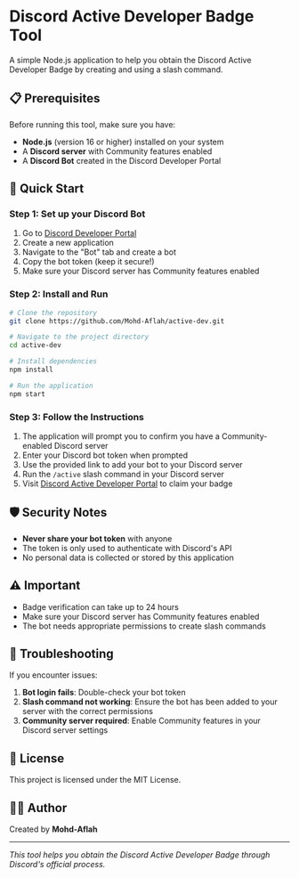 # Discord Active Developer Badge Tool

A simple Node.js application to help you obtain the Discord Active Developer Badge by creating and using a slash command.

## 📋 Prerequisites

Before running this tool, make sure you have:

- **Node.js** (version 16 or higher) installed on your system
- A **Discord server** with Community features enabled
- A **Discord Bot** created in the Discord Developer Portal

## 🚀 Quick Start

### Step 1: Set up your Discord Bot

1. Go to [Discord Developer Portal](https://discord.com/developers/applications)
2. Create a new application
3. Navigate to the "Bot" tab and create a bot
4. Copy the bot token (keep it secure!)
5. Make sure your Discord server has Community features enabled

### Step 2: Install and Run

```bash
# Clone the repository
git clone https://github.com/Mohd-Aflah/active-dev.git

# Navigate to the project directory
cd active-dev

# Install dependencies
npm install

# Run the application
npm start
```

### Step 3: Follow the Instructions

1. The application will prompt you to confirm you have a Community-enabled Discord server
2. Enter your Discord bot token when prompted
3. Use the provided link to add your bot to your Discord server
4. Run the `/active` slash command in your Discord server
5. Visit [Discord Active Developer Portal](https://discord.com/developers/active-developer) to claim your badge

## 🛡️ Security Notes

- **Never share your bot token** with anyone
- The token is only used to authenticate with Discord's API
- No personal data is collected or stored by this application

## ⚠️ Important

- Badge verification can take up to 24 hours
- Make sure your Discord server has Community features enabled
- The bot needs appropriate permissions to create slash commands

## 🐛 Troubleshooting

If you encounter issues:

1. **Bot login fails**: Double-check your bot token
2. **Slash command not working**: Ensure the bot has been added to your server with the correct permissions
3. **Community server required**: Enable Community features in your Discord server settings

## 📝 License

This project is licensed under the MIT License.

## 👨‍💻 Author

Created by **Mohd-Aflah**

---

*This tool helps you obtain the Discord Active Developer Badge through Discord's official process.*
